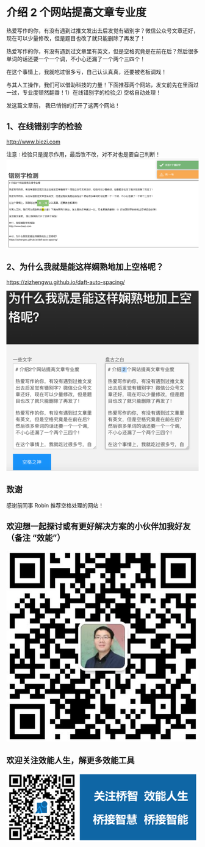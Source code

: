 # 介绍 2 个网站提高文章专业度

热爱写作的你，有没有遇到过推文发出去后发觉有错别字？微信公众号文章还好，现在可以少量修改，但是题目也改了就只能删除了再发了！

热爱写作的你，有没有遇到过文章里有英文，但是空格究竟是在前在后？然后很多单词的话还要一个一个调，不小心还漏了一个两个三四个！

在这个事情上，我就吃过很多亏，自己认认真真，还要被老板调戏！

与其人工操作，我们可以借助科技的力量！下面推荐两个网站，发文前先在里面过一过，专业度顿然翻番！1）在线错别字的检验;2) 空格自动处理！

发这篇文章前， 我已悄悄的打开了这两个网站！

## 1、在线错别字的检验
http://www.biezi.com

注意 : 检验只是提示作用，最后改不改，对不对也是要自己判断！
![](https://github.com/chyonglong/efficientlife/blob/master/images/2019-09-08-00-05-08.png?raw=true)

## 2、为什么我就是能这样娴熟地加上空格呢？
https://zizhengwu.github.io/daft-auto-spacing/

![](https://github.com/chyonglong/efficientlife/blob/master/images/2019-09-08-00-06-52.png?raw=true)

## 致谢
感谢前同事 Robin 推荐空格处理的网站！

## 欢迎想一起探讨或有更好解决方案的小伙伴加我好友（备注 “效能”）
![](https://github.com/chyonglong/efficientlife/blob/master/images/personalqrcode.png?raw=true)

## 欢迎关注效能人生，解更多效能工具
![](https://github.com/chyonglong/efficientlife/blob/master/images/tailer.png?raw=true)